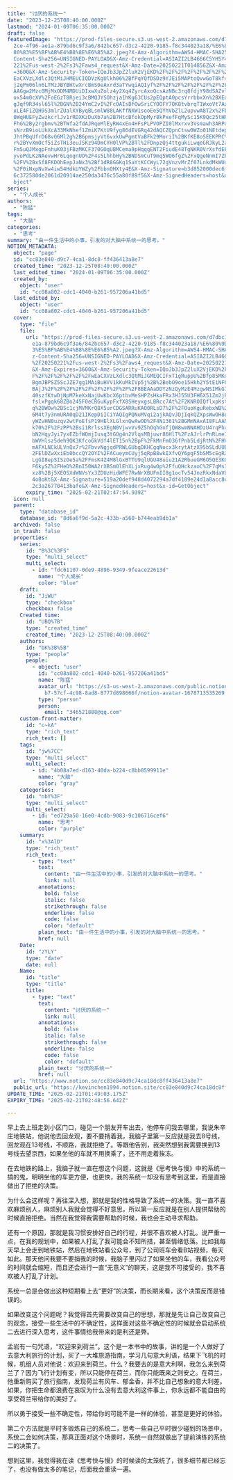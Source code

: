 ```yaml
---
title: "讨厌的系统一"
date: "2023-12-25T08:40:00.000Z"
lastmod: "2024-01-09T06:35:00.000Z"
draft: false
featuredImage: "https://prod-files-secure.s3.us-west-2.amazonaws.com/d7dbc101-8\
  2ce-4f96-ae1a-879bd6c9f3a6/842bc657-d3c2-4220-9185-f8c344023a18/%E6%80%9D%E8%\
  80%83%E5%BF%AB%E4%B8%8E%E6%85%A2.jpeg?X-Amz-Algorithm=AWS4-HMAC-SHA256&X-Amz-\
  Content-Sha256=UNSIGNED-PAYLOAD&X-Amz-Credential=ASIAZI2LB4666C5YH5Y4%2F20250\
  221%2Fus-west-2%2Fs3%2Faws4_request&X-Amz-Date=20250221T014856Z&X-Amz-Expires\
  =3600&X-Amz-Security-Token=IQoJb3JpZ2luX2VjEKD%2F%2F%2F%2F%2F%2F%2F%2F%2F%2Fw\
  EaCXVzLXdlc3QtMiJHMEUCIQDVzKgUlkh06%2BfPqYQfDSDz9YJEi5MAPtoQvwGoT8kf4wIgZNzT7\
  j2qPm06ln6LTMzJBYBHtwXrcBmS0eAxrd3aTYwqiAQIyf%2F%2F%2F%2F%2F%2F%2F%2F%2F%2FAR\
  AAGgw2Mzc0MjMxODM4MDUiDIxwXuZolz4y2Xq4ZyrcAxoQcsAzNBc3rq8fdjY98dSAZvl60R9LrhW\
  ox54m0cXV%2FoEGzT8Rjei3cBMQJYSOhzja1hKg63CUs2pEQptA0pcsYrrbbxXn%2BXEoOgeCa%2F\
  gJqf9R34sl65l%2BGN%2B24YmC2vI%2FcOAIsBfOwSriCYOOFY7OK8tvbrqT1WxoVt7Az%2BbLrTg\
  xLE4F1ZQH9S3mlrZUalXYByqBLsmlW88LAKffNXW1sooEe5QYhVbZlL2upvwA8T2x%2FbJO3FzcxR\
  0WqHUEFyZwzkcrlJv1rRDXKzDuXb7a%2B7HtcBfokOpMyr8kPxefFqMySc15K9Qc25tHRliaR9UCy\
  FhG%2By2rgbmv%2BTWfa2fdAJRqeMlEyRW4xEn4HFsPLPVOPZI0lMxrxv3Vsmawh3ARPoYMmQU3mZ\
  sNrzB9ioLUkXcA33MkNhef1ZmiK7KtU9fyg86dEVGRq42dAQCZQpnCtsw0WZo01NEtdep5tieuUff\
  JhtPBqUfrD68vG6Ml2g%2B6pmsjyVt6vxkUwPgmtVaBFk29MoriI%2BKfKE8oSEEKPRC%2B0WvnuC\
  r%2BYvXmOcf5iZsTHi3euJSKz94DmCYH0lVP%2BTl%2FDnpzQj4ttgukiLwqeGRJkyL2ap88sPC%2\
  Fm5uQJMxgpFnhuK03jFBzMKCF370GOqUBMCema9pHqqgENT2FiudE48TgNKR0VrXsfdEF7DzE0rmE\
  yvoPdLKzNAevwHr6LqognUO%2F4s5LhhbHy%2BNDSmCuT9mq5WO6fgZ%2FxQgeNnmI7ZbmmBEOk9n\
  %2FV%2BxSf8FKDOhEepJaNx3%2Bf1dR8GGKq1SaYtKCCWyL72gVnzvMrZf07LnkdMkWU4EIIpJuTM\
  %2F0iNxpNvXw4iw54HdkUYWZy%2FbbnOHXty4E&X-Amz-Signature=b3d852000dec6f2acddac4\
  6c372580de2061d20914ae250da3476c55a80f89f5&X-Amz-SignedHeaders=host&x-id=GetO\
  bject"
series:
  - "个人成长"
authors:
  - "陈猛"
tags:
  - "大脑"
categories:
  - "思考"
summary: "由一件生活中的小事，引发的对大脑中系统一的思考。"
NOTION_METADATA:
  object: "page"
  id: "cc83e840-d9c7-4ca1-8dc8-ff436413a8e7"
  created_time: "2023-12-25T08:40:00.000Z"
  last_edited_time: "2024-01-09T06:35:00.000Z"
  created_by:
    object: "user"
    id: "cc08a802-cdc1-4040-b261-957206a41bd5"
  last_edited_by:
    object: "user"
    id: "cc08a802-cdc1-4040-b261-957206a41bd5"
  cover:
    type: "file"
    file:
      url: "https://prod-files-secure.s3.us-west-2.amazonaws.com/d7dbc101-82ce-4f96-a\
        e1a-879bd6c9f3a6/842bc657-d3c2-4220-9185-f8c344023a18/%E6%80%9D%E8%80%8\
        3%E5%BF%AB%E4%B8%8E%E6%85%A2.jpeg?X-Amz-Algorithm=AWS4-HMAC-SHA256&X-Am\
        z-Content-Sha256=UNSIGNED-PAYLOAD&X-Amz-Credential=ASIAZI2LB466YOVZWGCF\
        %2F20250221%2Fus-west-2%2Fs3%2Faws4_request&X-Amz-Date=20250221T014754Z\
        &X-Amz-Expires=3600&X-Amz-Security-Token=IQoJb3JpZ2luX2VjEKD%2F%2F%2F%2\
        F%2F%2F%2F%2F%2F%2FwEaCXVzLXdlc3QtMiJGMEQCIFxT1gRuppU%2Bfp85MKdC4JEMp%2\
        BgmJBPSZ5ScJZE7gg1MAiBuHVV1kKuMkIVp5j%2B%2BebO9oe15Hkh2Y5tEiNF66FKpnCqI\
        BAjJ%2F%2F%2F%2F%2F%2F%2F%2F%2F%2F8BEAAaDDYzNzQyMzE4MzgwNSIMkG7O3bm4Dze\
        40szfKtwDjNpM7keXxNajUwKbcX6ptbvMeSHPZsHkaFRx3HJ55U3FH6X51Zm2jPRGiK9jmG\
        fslxPgqk68ZBo245F0eCRGuKypFxfX8SHeyxgsLBRcc7At%2F2KNROIQflxpKstBdBigcm8\
        q%2BWOw%2BSc1cjMVMKrQ8X5urCDGSARRuKAO0RLsD7%2F%2FOuoKguRebxWB%2Fw5XOZQ5\
        6M4t7y3nmURA0qD21IKepDiICiYAQIgPQNuMVqi2ajkAQvJDjIqkQZXpsWwOH8ovME6YbHX\
        yWZvHN0uzqv2wtPoEfsP19HElXLGlxnQwAwOD%2F4N1361%2BGMmNAxAI8FLAANHzCfeduC\
        k70%2F%2FzPP%2Bsi1RrlssXEgN0VjwvVv9Z5hOqhGnfjQW8wmNNAHDzU4rqPhveJpHtMqF\
        bN2HqyJyi7yxEZbfWOmjIusq3tGOg4n2VlqsMBjuwr86HlT%2FzAJrlrPnRLme1b5VEifyz\
        bWVHlsz5deh9QK3KfcoGkVdf4lET15n%2BpF%2FkMnFmO36fPnb5LdjRtN%2FHVDmSIGUq1\
        mAFXLNCkULVnQx7r%2FbvvNgjqdPRWLGUbgDKHCgqNocx3krytAtzX95bSLdUUBNajthOA%\
        2FElDZwXxiEb0bccQY2OYI%2FACueymCUyj5qRpB8wkIXfvQY6pgF5bSM5cEgR3WsiKRkjv\
        LgGI8epSISzOe5a%2FFmsK4Z4M8lGxBTTU9qlUGU48uiu21A2RbueGM6O5QE3KGY9%2F8%2\
        F6kySZ%2FHeD%2BnI50WA2rXBSmOlEhXLjxRug4wOp%2FfuQHckzaoC%2F7qMs3JCZHWrss\
        xz8%2Bj5XEOSXdWNVsYx3ZDUzHidWFE7RwNrXBUFmII8g1ocTv54JnzRkxNdaV8zgC0udxo\
        4o8oKt&X-Amz-Signature=519a20def948d4072294a7df4189e24d1a8acc8c0555993b\
        2c3a26770413bafe&X-Amz-SignedHeaders=host&x-id=GetObject"
      expiry_time: "2025-02-21T02:47:54.939Z"
  icon: null
  parent:
    type: "database_id"
    database_id: "8d6a6f9d-5a2c-433b-a560-b744eab9db1a"
  archived: false
  in_trash: false
  properties:
    series:
      id: "B%3C%3FS"
      type: "multi_select"
      multi_select:
        - id: "fdc61107-0de9-4896-9349-9feace22613d"
          name: "个人成长"
          color: "blue"
    draft:
      id: "JiWU"
      type: "checkbox"
      checkbox: false
    Created time:
      id: "UBQ%7B"
      type: "created_time"
      created_time: "2023-12-25T08:40:00.000Z"
    authors:
      id: "bK%3B%5B"
      type: "people"
      people:
        - object: "user"
          id: "cc08a802-cdc1-4040-b261-957206a41bd5"
          name: "陈猛"
          avatar_url: "https://s3-us-west-2.amazonaws.com/public.notion-static.com/775523\
            b7-57cf-4c98-8ad8-8777d898666f/notion-avatar-1678713535269.png"
          type: "person"
          person:
            email: "346521888@qq.com"
    custom-front-matter:
      id: "c~kA"
      type: "rich_text"
      rich_text: []
    tags:
      id: "jw%7CC"
      type: "multi_select"
      multi_select:
        - id: "4b08a7ed-d163-40da-b224-c8bb8599911e"
          name: "大脑"
          color: "gray"
    categories:
      id: "nbY%3F"
      type: "multi_select"
      multi_select:
        - id: "ed729a50-16e0-4cdb-9083-9c106716cef6"
          name: "思考"
          color: "purple"
    summary:
      id: "x%3AlD"
      type: "rich_text"
      rich_text:
        - type: "text"
          text:
            content: "由一件生活中的小事，引发的对大脑中系统一的思考。"
            link: null
          annotations:
            bold: false
            italic: false
            strikethrough: false
            underline: false
            code: false
            color: "default"
          plain_text: "由一件生活中的小事，引发的对大脑中系统一的思考。"
          href: null
    Date:
      id: "zYLY"
      type: "date"
      date: null
    Name:
      id: "title"
      type: "title"
      title:
        - type: "text"
          text:
            content: "讨厌的系统一"
            link: null
          annotations:
            bold: false
            italic: false
            strikethrough: false
            underline: false
            code: false
            color: "default"
          plain_text: "讨厌的系统一"
          href: null
  url: "https://www.notion.so/cc83e840d9c74ca18dc8ff436413a8e7"
  public_url: "https://kevinchen1994.notion.site/cc83e840d9c74ca18dc8ff436413a8e7"
UPDATE_TIME: "2025-02-21T01:49:03.175Z"
EXPIRY_TIME: "2025-02-21T02:48:56.642Z"

---
```

<link rel="stylesheet" href="https://cdn.jsdelivr.net/npm/katex@0.16.2/dist/katex.min.css" integrity="sha384-bYdxxUwYipFNohQlHt0bjN/LCpueqWz13HufFEV1SUatKs1cm4L6fFgCi1jT643X" crossorigin="anonymous">


早上去上班走到小区门口，碰见一个朋友开车出去，他停车问我去哪里，我说朱辛庄地铁站，他说他去回龙观，要不要捎着我，我脑子里第一反应就是我去8号线，回龙观在13号线，不顺路，我就拒绝了。等跟他告别，我突然想到我需要换到13号线去望京西，如果坐他的车就不用换乘了，还不用走着挨冻。


在去地铁的路上，我脑子就一直在想这个问题，这就是《思考快与慢》中的系统一搞的鬼，明明坐他的车更方便，也更快，我的系统一却没有思考到这里，而是直接做出了拒绝的决策。


为什么会这样呢？再往深入想，那就是我的性格导致了系统一的决策。我一直不喜欢麻烦别人，麻烦别人我就会觉得不好意思，所以第一反应就是在别人提供帮助的时候直接拒绝。当然在我觉得我需要帮助的时候，我也会主动寻求帮助。


还有一个原因，那就是我习惯安排好自己的行程，并很不喜欢被人打乱。说严重一点，在我的规划中，如果被人打乱了我可能会不知所措，甚至情绪低落。比如我每天早上会走到地铁站，然后在地铁站看公众号，到了公司班车会看B站视频，每天如此。那天他问我要不要捎我的时候，我脑子里闪过了如果坐他的车，我看公众号的时间就会缩短，而且还会进行一直“无意义”的聊天，这是我不可接受的，我不喜欢被人打乱了计划。


系统一总是会做出这种短期看上去“更好”的决策，而长期来看，这个决策反而是错误的。


如果改变这个问题呢？我觉得首先需要改变自己的思想，那就是先让自己改变自己的观念，接受一些生活中的不确定性，这样面对这些不确定性的时候就会启动系统二去进行深入思考，这件事情给我带来的是利还是弊。


孟岩有一句咒语，“欢迎来到荷兰”。这个是一本书中的故事，讲的是一个人做好了去意大利旅行的计划，买了一大堆旅游指南，学习几句意大利语，结果下飞机的时候，机组人员对他说：欢迎来到荷兰。什么？我要去的是意大利啊，我怎么来到荷兰了？因为飞行计划有变，所以只能停在荷兰，而你只能既来之则安之。在荷兰，他重新购买了旅行指南，发现荷兰有风车、郁金香，并不比自己想象的意大利差。如果，你把生命都浪费在哀叹为什么没有去意大利这件事上，你永远都不能自由的享受荷兰带给你的美好了。


所以勇于接受一些不确定性，带给你的可能不是一样的体验，甚至是更好的体验。


第二个方法就是平时多锻炼自己的系统二，思考一些自己平时很少碰到的场景中，系统二会如何决策，那真正面对这个场景时，系统一自然就做出了提前演练的系统二的决策了。


想到这里，我觉得我在读《思考快与慢》的时候读的太笼统了，很多细节都已经忘了，也没有做太多的笔记，后面我会重读一遍。

